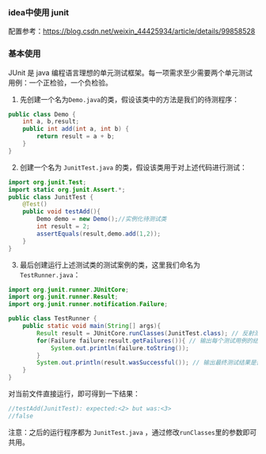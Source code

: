 ### idea中使用 junit

配置参考：https://blog.csdn.net/weixin_44425934/article/details/99858528

### 基本使用

JUnit 是 java 编程语言理想的单元测试框架。每一项需求至少需要两个单元测试用例：一个正检验，一个负检验。

1. 先创建一个名为`Demo.java`的类，假设该类中的方法是我们的待测程序：

```java
public class Demo {
    int a, b,result;
    public int add(int a, int b) {
        return result = a + b;
    }
}
```

2. 创建一个名为 `JunitTest.java` 的类，假设该类用于对上述代码进行测试：

```java
import org.junit.Test;
import static org.junit.Assert.*;
public class JunitTest {
    @Test()
    public void testAdd(){
        Demo demo = new Demo();//实例化待测试类
        int result = 2;
        assertEquals(result,demo.add(1,2));
    }
}
```

3. 最后创建运行上述测试类的测试案例的类，这里我们命名为`TestRunner.java`：

```java
import org.junit.runner.JUnitCore;
import org.junit.runner.Result;
import org.junit.runner.notification.Failure;

public class TestRunner {
    public static void main(String[] args){
        Result result = JUnitCore.runClasses(JunitTest.class); // 反射测试案例的类
        for(Failure failure:result.getFailures()){ // 输出每个测试用例的结果，之后再解释
            System.out.println(failure.toString());
        }
        System.out.println(result.wasSuccessful()); // 输出最终测试结果是否通过
    }
}
```

对当前文件直接运行，即可得到一下结果：

```java
//testAdd(JunitTest): expected:<2> but was:<3>
//false
```

注意：之后的运行程序都为 `JunitTest.java` ，通过修改`runClasses`里的参数即可共用。
